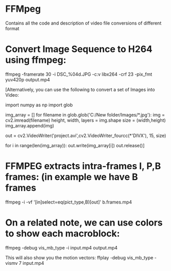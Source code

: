 # FFMpeg
Contains all the code and description of video file conversions of different format

Convert Image Sequence to H264 using ffmpeg:
=====================================================================================
ffmpeg -framerate 30 -i DSC_%04d.JPG -c:v libx264 -crf 23 -pix_fmt yuv420p output.mp4

[Alternatively, you can use the following to convert a set of Images into Video:

import numpy as np
import glob
 
img_array = []
for filename in glob.glob('C:/New folder/Images/*.jpg'):
    img = cv2.imread(filename)
    height, width, layers = img.shape
    size = (width,height)
    img_array.append(img)
 
 
out = cv2.VideoWriter('project.avi',cv2.VideoWriter_fourcc(*'DIVX'), 15, size)
 
for i in range(len(img_array)):
    out.write(img_array[i])
out.release()]

FFMPEG extracts intra-frames I, P,B frames: (in example we have B frames
===========================================================================
ffmpeg -i <inputfile> -vf '[in]select=eq(pict_type\,B)[out]' b.frames.mp4

On a related note, we can use colors to show each macroblock:
============================================================================
ffmpeg -debug vis_mb_type -i input.mp4 output.mp4

This will also show you the motion vectors:
ffplay -debug vis_mb_type -vismv 7 input.mp4


